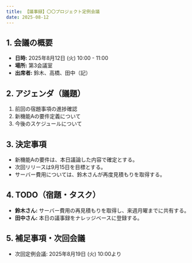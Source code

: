 ```yaml
---
title: 【議事録】〇〇プロジェクト定例会議
date: 2025-08-12
---
```


## 1. 会議の概要

- **日時:** 2025年8月12日 (火) 10:00 - 11:00
- **場所:** 第3会議室
- **出席者:** 鈴木、高橋、田中（記）

## 2. アジェンダ（議題）

1. 前回の宿題事項の進捗確認
2. 新機能Aの要件定義について
3. 今後のスケジュールについて

## 3. 決定事項

- 新機能Aの要件は、本日議論した内容で確定とする。
- 次回リリースは9月15日を目標とする。
- サーバー費用については、鈴木さんが再度見積もりを取得する。

## 4. TODO（宿題・タスク）

- **鈴木さん:** サーバー費用の再見積もりを取得し、来週月曜までに共有する。
- **田中さん:** 本日の議事録をナレッジベースに登録する。

## 5. 補足事項・次回会議

- 次回定例会議: 2025年8月19日 (火) 10:00より
